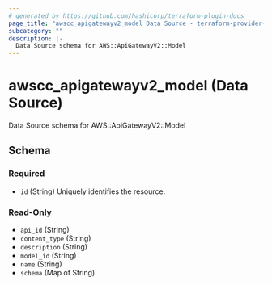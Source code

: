 ```yaml
---
# generated by https://github.com/hashicorp/terraform-plugin-docs
page_title: "awscc_apigatewayv2_model Data Source - terraform-provider-awscc"
subcategory: ""
description: |-
  Data Source schema for AWS::ApiGatewayV2::Model
---
```


# awscc_apigatewayv2_model (Data Source)

Data Source schema for AWS::ApiGatewayV2::Model



<!-- schema generated by tfplugindocs -->
## Schema

### Required

- `id` (String) Uniquely identifies the resource.

### Read-Only

- `api_id` (String)
- `content_type` (String)
- `description` (String)
- `model_id` (String)
- `name` (String)
- `schema` (Map of String)
